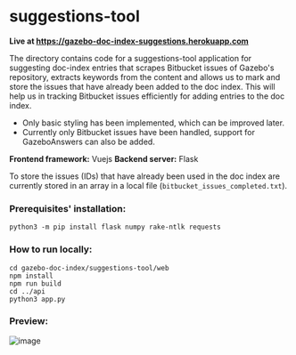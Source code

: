 # suggestions-tool
**Live at https://gazebo-doc-index-suggestions.herokuapp.com**

The directory contains code for a suggestions-tool application for suggesting doc-index entries that scrapes Bitbucket issues of Gazebo's repository, extracts keywords from the content and allows us to mark and store the issues that have already been added to the doc index. This will help us in tracking Bitbucket issues efficiently for adding entries to the doc index.

- Only basic styling has been implemented, which can be improved later.
- Currently only Bitbucket issues have been handled, support for GazeboAnswers can also be added.

**Frontend framework:** Vuejs
**Backend server:** Flask

To store the issues (IDs) that have already been used in the doc index are currently stored in an array in a local file (`bitbucket_issues_completed.txt`).

### Prerequisites' installation:

```
python3 -m pip install flask numpy rake-ntlk requests
```

### How to run locally:

```
cd gazebo-doc-index/suggestions-tool/web
npm install
npm run build
cd ../api
python3 app.py
```
### Preview:

![image](https://user-images.githubusercontent.com/24846546/61666459-29d06900-acf5-11e9-955f-aae5820e23a5.png)
